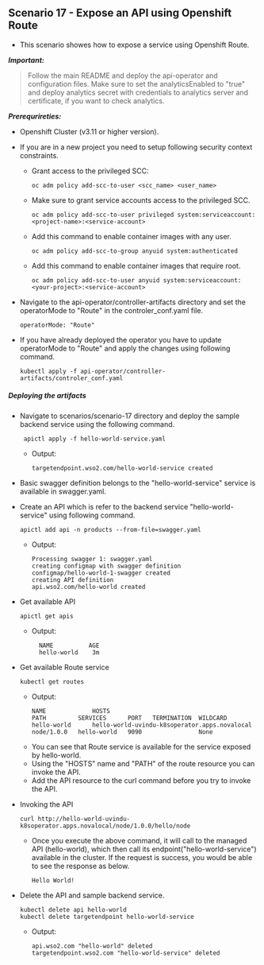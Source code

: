 ## Scenario 17 - Expose an API using Openshift Route

- This scenario showes how to expose a service using Openshift Route.

 ***Important:***
> Follow the main README and deploy the api-operator and configuration files. Make sure to set the analyticsEnabled to "true" and deploy analytics secret with credentials to analytics server and certificate, if you want to check analytics.

***Prerequrireties:***
- Openshift Cluster (v3.11 or higher version).
- If you are in a new project you need to setup following security context constraints.
    - Grant access to the privileged SCC:
        ```
        oc adm policy add-scc-to-user <scc_name> <user_name>
        ```
    - Make sure to grant service accounts access to the privileged SCC.
        ```
        oc adm policy add-scc-to-user privileged system:serviceaccount:<project-name>:<service-account>
        ```
    - Add this command to enable container images with any user.
        ```
        oc adm policy add-scc-to-group anyuid system:authenticated
        ```   
    - Add this command to enable container images that require root.
        ```
        oc adm policy add-scc-to-user anyuid system:serviceaccount:<your-project>:<service-account>
        ```  
- Navigate to the api-operator/controller-artifacts directory and set the operatorMode to "Route" in the 
  controler_conf.yaml file.
  
  ```
  operatorMode: "Route"
  ```
- If you have already deployed the operator you have to update operatorMode to "Route" and apply the changes using
  following command.
  ```
  kubectl apply -f api-operator/controller-artifacts/controler_conf.yaml
  ```
  
##### Deploying the artifacts

- Navigate to scenarios/scenario-17 directory and deploy the sample backend service using the following command.
  ```
   apictl apply -f hello-world-service.yaml
  ```
  - Output:
    ```
    targetendpoint.wso2.com/hello-world-service created
    ```
 - Basic swagger definition belongs to the "hello-world-service" service is available in swagger.yaml.
 - Create an API which is refer to the backend service "hello-world-service" using following command.
   ```
   apictl add api -n products --from-file=swagger.yaml
   ```
   - Output:
       ```
       Processing swagger 1: swagger.yaml
       creating configmap with swagger definition
       configmap/hello-world-1-swagger created
       creating API definition
       api.wso2.com/hello-world created
       ```
 - Get available API
   ```
   apictl get apis
   ```   
   - Output:
        ```
          NAME          AGE
          hello-world    3m
        ```
 - Get available Route service
   ```
   kubectl get routes
   ```
   - Output:
        ```
        NAME             HOSTS                                           PATH         SERVICES      PORT   TERMINATION  WILDCARD  
        hello-world      hello-world-uvindu-k8soperator.apps.novalocal   node/1.0.0   hello-world   9090                None
    
        ```
    - You can see that Route service is available for the service exposed by hello-world.
    - Using the "HOSTS" name and "PATH" of the route resource you can invoke the API.
    - Add the API resource to the curl command before you try to invoke the API.
    
 - Invoking the API 
   ```
   curl http://hello-world-uvindu-k8soperator.apps.novalocal/node/1.0.0/hello/node
   ``` 
   - Once you execute the above command, it will call to the managed API (hello-world), which then call its endpoint("hello-world-service") available in the cluster.
     If the request is success, you would be able to see the response as below.
      
     ````
     Hello World!
     ````
 - Delete the API and sample backend service.
   ```
   kubectl delete api hello-world
   kubectl delete targetendpoint hello-world-service
   ```
   - Output:
     ```
     api.wso2.com "hello-world" deleted
     targetendpoint.wso2.com "hello-world-service" deleted
     ```